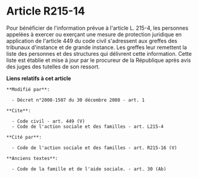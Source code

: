 # Article R215-14

Pour bénéficier de l'information prévue à l'article L. 215-4, les personnes appelées à exercer ou exerçant une mesure de
protection juridique en application de l'article 449 du code civil s'adressent aux greffes des tribunaux d'instance et de
grande instance. Les greffes leur remettent la liste des personnes et des structures qui délivrent cette information. Cette
liste est établie et mise à jour par le procureur de la République après avis des juges des tutelles de son ressort.

**Liens relatifs à cet article**

	**Modifié par**:

	  - Décret n°2008-1507 du 30 décembre 2008 - art. 1

	**Cite**:

	  - Code civil - art. 449 (V)
	  - Code de l'action sociale et des familles - art. L215-4

	**Cité par**:

	  - Code de l'action sociale et des familles - art. R215-16 (V)

	**Anciens textes**:

	  - Code de la famille et de l'aide sociale. - art. 30 (Ab)
